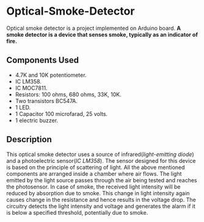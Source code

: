 # Optical-Smoke-Detector
Optical smoke detector is a project implemented on Arduino board.
**A smoke detector is a device that senses smoke, typically as an indicator of fire.**

## Components Used
* 4.7K and 10K potentiometer.
* IC LM358.
* IC MOC7811.
* Resistors: 100 ohms, 680 ohms, 33K, 10K.
* Two transistors BC547A.
* 1 LED.
* 1 Capacitor 100 microfarad, 25 volts.
* 1 electric buzzer.

## Description
This optical smoke detector uses a source of infrared(*light-emitting diode*) and a photoelectric sensor(*IC LM358*). The sensor designed for this device is based on the principle of scattering of light. All the above mentioned components are arranged inside a chamber where air flows. The light emitted by the light source passes through the air being tested and reaches the photosensor. In case of smoke, the received light intensity will be reduced by absorption due to smoke. This change in light intensity again causes change in the resistance and hence results in the voltage drop. The circuitry detects the light intensity and voltage and generates the alarm if it is below a specified threshold, potentially due to smoke.